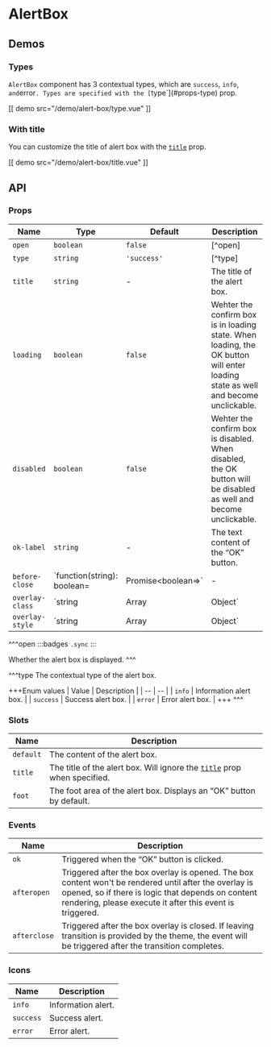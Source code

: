 # AlertBox

## Demos

### Types

`AlertBox` component has 3 contextual types, which are `success`, `info`, ` and `error`. Types are specified with the [`type`](#props-type) prop.

[[ demo src="/demo/alert-box/type.vue" ]]

### With title

You can customize the title of alert box with the [`title`](#props-title) prop.

[[ demo src="/demo/alert-box/title.vue" ]]

## API

### Props

| Name | Type | Default | Description |
| -- | -- | -- | -- |
| ``open`` | `boolean` | `false` | [^open] |
| ``type`` | `string` | `'success'` | [^type] |
| ``title`` | `string` | - | The title of the alert box. |
| ``loading`` | `boolean` | `false` | Wehter the confirm box is in loading state. When loading, the OK button will enter loading state as well and become unclickable. |
| ``disabled`` | `boolean` | `false` | Wehter the confirm box is disabled. When disabled, the OK button will be disabled as well and become unclickable. |
| ``ok-label`` | `string` | - | The text content of the “OK” button. |
| ``before-close`` | `function(string): boolean=|Promise<boolean=>` | - | Executed when user interaction is about to trigger closing the alert box. See the [`before-close`](./dialog#props-before-close) prop of the [`Dialog`](./dialog) component. |
| ``overlay-class`` | `string | Array | Object` | - | See the [`overlay-class`](./overlay#props-overlay-class) prop of the [`Overlay`](./overlay) component. |
| ``overlay-style`` | `string | Array | Object` | - | See the [`overlay-style`](./overlay#props-overlay-style) prop of the [`Overlay`](./overlay) component. |

^^^open
:::badges
`.sync`
:::

Whether the alert box is displayed.
^^^

^^^type
The contextual type of the alert box.

+++Enum values
| Value | Description |
| -- | -- |
| `info` | Information alert box. |
| `success` | Success alert box. |
| `error` | Error alert box. |
+++
^^^

### Slots

| Name | Description |
| -- | -- |
| ``default`` | The content of the alert box. |
| ``title`` | The title of the alert box. Will ignore the [`title`](#props-title) prop when specified. |
| ``foot`` | The foot area of the alert box. Displays an “OK” button by default. |

### Events

| Name | Description |
| -- | -- |
| ``ok`` | Triggered when the “OK” button is clicked. |
| ``afteropen`` | Triggered after the box overlay is opened. The box content won't be rendered until after the overlay is opened, so if there is logic that depends on content rendering, please execute it after this event is triggered. |
| ``afterclose`` | Triggered after the box overlay is closed. If leaving transition is provided by the theme, the event will be triggered after the transition completes. |

### Icons

| Name | Description |
| -- | -- |
| ``info`` | Information alert. |
| ``success`` | Success alert. |
| ``error`` | Error alert. |
